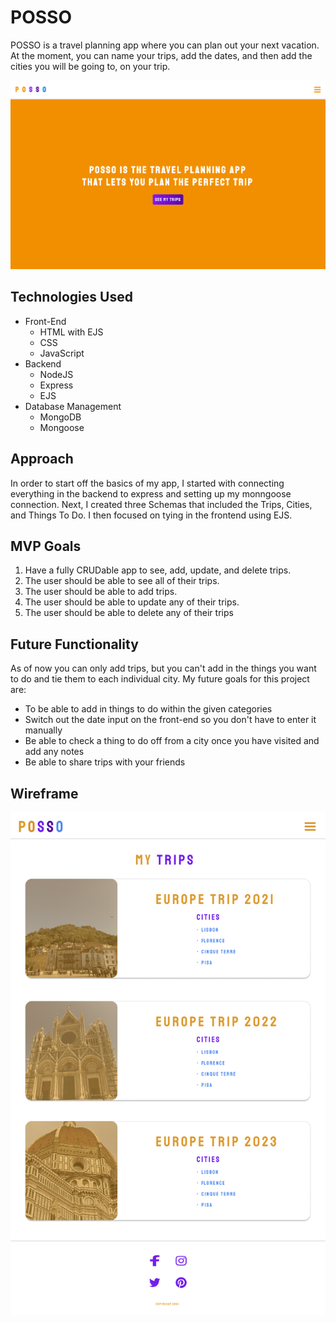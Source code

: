 # POSSO
POSSO is a travel planning app where you can plan out your next vacation. At the moment, you can name your trips, add the dates, and then add the cities you will be going to, on your trip. 

![Outline of the design](public/img/posso.png)

## Technologies Used 
- Front-End 
  - HTML with EJS 
  - CSS 
  - JavaScript 
- Backend 
  - NodeJS 
  - Express
  - EJS
- Database Management 
  - MongoDB
  - Mongoose 

## Approach
In order to start off the basics of my app, I started with connecting everything in the backend to express and setting up my monngoose connection. Next, I created three Schemas that included the Trips, Cities, and Things To Do. I then focused on tying in the frontend using EJS. 

## MVP Goals
1. Have a fully CRUDable app to see, add, update, and delete trips. 
2. The user should be able to see all of their trips. 
3. The user should be able to add trips. 
4. The user should be able to update any of their trips. 
5. The user should be able to delete any of their trips

## Future Functionality 
As of now you can only add trips, but you can't add in the things you want to do and tie them to each individual city. My future goals for this project are: 
- To be able to add in things to do within the given categories 
- Switch out the date input on the front-end so you don't have to enter it manually
- Be able to check a thing to do off from a city once you have visited and add any notes
- Be able to share trips with your friends

## Wireframe 
![Outline of the design](public/img/posso-wireframe.png)